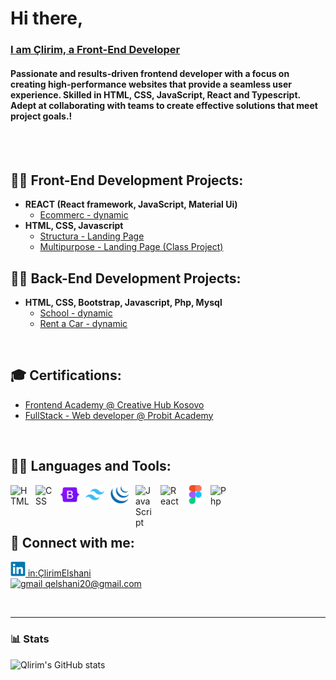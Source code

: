 <h1>Hi there,<br> 
<h3><a href="https://github.com/QlirimElshani">I am Çlirim, a Front-End Developer</a></h3>
<h4>Passionate and results-driven frontend developer with a focus on creating high-performance websites that provide a seamless user experience. Skilled in HTML, CSS, JavaScript, React and Typescript. Adept at collaborating with teams to create effective solutions that meet project goals.!</h4>
<br/>
<br/>
<h2>👨‍💻 Front-End Development Projects:</h2>

  - <b>REACT (React framework, JavaScript, Material Ui)</b>
    - [Ecommerc - dynamic](https://github.com/QlirimElshani/Ecommerc)
 - <b>HTML, CSS, Javascript</b>
   - [Structura - Landing Page](https://github.com/QlirimElshani/structura)
   - [Multipurpose - Landing Page (Class Project)](https://github.com/QlirimElshani/Multipurpose---Landing-Page) 
  
 <h2>👨‍💻  Back-End Development Projects:</h2>
  
   - <b>HTML, CSS, Bootstrap, Javascript, Php, Mysql</b>
     - [School - dynamic](https://github.com/QlirimElshani/School)
      - [Rent a Car - dynamic](https://github.com/QlirimElshani/RentaCar)
   </br>
<h2>🎓 Certifications:</h2>

 - [Frontend Academy @ Creative Hub Kosovo]()
 - [FullStack - Web developer @ Probit Academy]()
<br/>  
<h2>👨‍💻 Languages and Tools:</h2>

<img align="left" alt="HTML" width="30px" style="padding-right:10px;" src="https://cdn.jsdelivr.net/gh/devicons/devicon/icons/html5/html5-plain.svg" />
<img align="left" alt="CSS" width="30px" style="padding-right:10px;" src="https://cdn.jsdelivr.net/gh/devicons/devicon/icons/css3/css3-plain.svg" />
<img align="left" alt="Bootstrap" width="30px" style="padding-right:10px;" src="https://github.com/devicons/devicon/blob/v2.15.1/icons/bootstrap/bootstrap-original.svg" />
<img align="left" alt="Tailwind" width="30px" style="padding-right:10px;" src="https://raw.githubusercontent.com/devicons/devicon/v2.15.1/icons/tailwindcss/tailwindcss-plain.svg" />
<img align="left" alt="jQuery" width="30px" style="padding-right:10px;" src="https://raw.githubusercontent.com/devicons/devicon/v2.15.1/icons/jquery/jquery-original.svg" />
<img align="left" alt="JavaScript" width="30px" style="padding-right:10px;" src="https://cdn.jsdelivr.net/gh/devicons/devicon/icons/javascript/javascript-plain.svg" />
<img align="left" alt="React" width="30px" style="padding-right:10px;" src="https://cdn.jsdelivr.net/gh/devicons/devicon/icons/react/react-original.svg" />
<img align="left" alt="Figma" width="30px" style="padding-right:10px;" src="https://raw.githubusercontent.com/devicons/devicon/v2.15.1/icons/figma/figma-original.svg" />
<img align="left" alt="Php" width="30px" style="padding-right:10px;" src="https://icons8.com/icon/fAMVO_fuoOuC/php-logo" />
<br/>
<br/>
<br/>
<h2> 🤳 Connect with me:</h2>
<p align="left"> <a href="https://www.linkedin.com/in/%C3%A7lirim-elshani-570078227/" target="_blank" rel="noreferrer"> <img src="https://raw.githubusercontent.com/devicons/devicon/v2.15.1/icons/linkedin/linkedin-original.svg" alt="linkedin" width="24px"/>  in:ÇlirimElshani</a><br>
<a href="mailto:qelshani20@gmail.com " target="_blank" rel="noreferrer"> <img src="https://upload.wikimedia.org/wikipedia/commons/7/7e/Gmail_icon_%282020%29.svg" alt="gmail" width="24px"/> qelshani20@gmail.com</a> </p>

<br/>
<hr>

### 📊 Stats

![Qlirim's GitHub stats](https://github-readme-stats.vercel.app/api?username=QlirimElshani&show_icons=true&theme=gruvbox)


